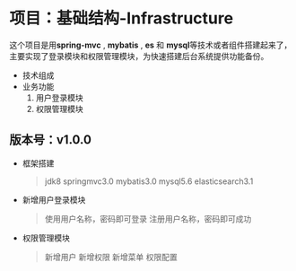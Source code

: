 # 项目：基础结构-Infrastructure
这个项目是用**spring-mvc** , **mybatis** , **es** 和 **mysql**等技术或者组件搭建起来了，主要实现了登录模块和权限管理模块，为快速搭建后台系统提供功能备份。

 - 技术组成
 - 业务功能
	1. 用户登录模块
	2. 权限管理模块

## 版本号：v1.0.0

- 框架搭建
	> jdk8 springmvc3.0 mybatis3.0
	> mysql5.6 elasticsearch3.1
- 新增用户登录模块
	> 使用用户名称，密码即可登录
	> 注册用户名称，密码即可成功
- 权限管理模块
	> 新增用户
	> 新增权限
	> 新增菜单
	> 权限配置
